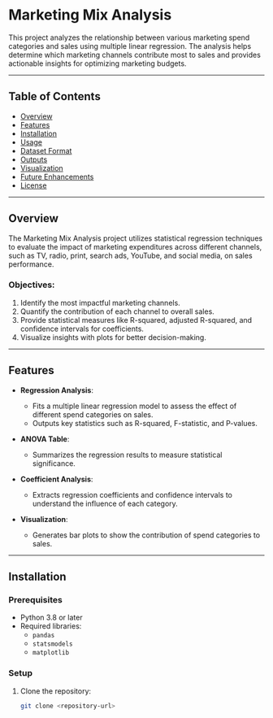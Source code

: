 # Marketing Mix Analysis

This project analyzes the relationship between various marketing spend categories and sales using multiple linear regression. The analysis helps determine which marketing channels contribute most to sales and provides actionable insights for optimizing marketing budgets.

---

## Table of Contents

- [Overview](#overview)
- [Features](#features)
- [Installation](#installation)
- [Usage](#usage)
- [Dataset Format](#dataset-format)
- [Outputs](#outputs)
- [Visualization](#visualization)
- [Future Enhancements](#future-enhancements)
- [License](#license)

---

## Overview

The Marketing Mix Analysis project utilizes statistical regression techniques to evaluate the impact of marketing expenditures across different channels, such as TV, radio, print, search ads, YouTube, and social media, on sales performance. 

### Objectives:
1. Identify the most impactful marketing channels.
2. Quantify the contribution of each channel to overall sales.
3. Provide statistical measures like R-squared, adjusted R-squared, and confidence intervals for coefficients.
4. Visualize insights with plots for better decision-making.

---

## Features

- **Regression Analysis**:
  - Fits a multiple linear regression model to assess the effect of different spend categories on sales.
  - Outputs key statistics such as R-squared, F-statistic, and P-values.
  
- **ANOVA Table**:
  - Summarizes the regression results to measure statistical significance.

- **Coefficient Analysis**:
  - Extracts regression coefficients and confidence intervals to understand the influence of each category.

- **Visualization**:
  - Generates bar plots to show the contribution of spend categories to sales.

---

## Installation

### Prerequisites

- Python 3.8 or later
- Required libraries:
  - `pandas`
  - `statsmodels`
  - `matplotlib`

### Setup

1. Clone the repository:
   ```bash
   git clone <repository-url>
